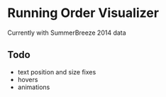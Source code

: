 Running Order Visualizer
================================
Currently with SummerBreeze 2014 data

## Todo
* text position and size fixes
* hovers
* animations
